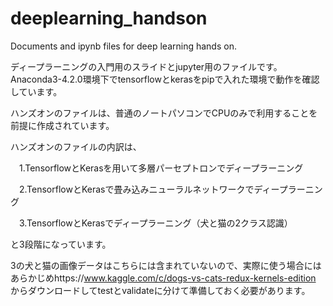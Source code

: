 # deeplearning_handson
Documents and ipynb files for deep learning hands on.

ディープラーニングの入門用のスライドとjupyter用のファイルです。
Anaconda3-4.2.0環境下でtensorflowとkerasをpipで入れた環境で動作を確認しています。

ハンズオンのファイルは、普通のノートパソコンでCPUのみで利用することを前提に作成されています。

ハンズオンのファイルの内訳は、

　1.TensorflowとKerasを用いて多層パーセプトロンでディープラーニング

　2.TensorflowとKerasで畳み込みニューラルネットワークでディープラーニング

　3.TensorflowとKerasでディープラーニング（犬と猫の2クラス認識）

と3段階になっています。

3の犬と猫の画像データはこちらには含まれていないので、実際に使う場合にはあらかじめhttps://www.kaggle.com/c/dogs-vs-cats-redux-kernels-edition からダウンロードしてtestとvalidateに分けて準備しておく必要があります。
